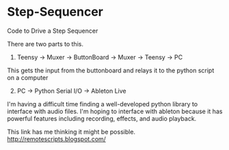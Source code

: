 # Step-Sequencer
Code to Drive a Step Sequencer

There are two parts to this.

1) Teensy -> Muxer -> ButtonBoard -> Muxer -> Teensy -> PC

This gets the input from the buttonboard and relays it to the python script on a computer

2) PC -> Python Serial I/O -> Ableton Live

I'm having a difficult time finding a well-developed python library to interface with audio files. I'm hoping to interface with ableton because it has powerful features including recording, effects, and audio playback. 

This link has me thinking it might be possible. http://remotescripts.blogspot.com/
